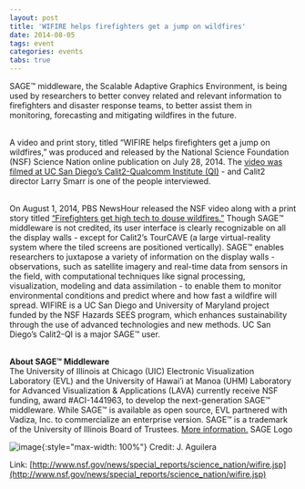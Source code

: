 ```yaml
---
layout: post
title: 'WIFIRE helps firefighters get a jump on wildfires'
date: 2014-08-05
tags: event
categories: events
tabs: true
---
```


SAGE&trade; middleware, the Scalable Adaptive Graphics Environment, is being used by researchers to better convey related and relevant information to firefighters and disaster 
response teams, to better assist them in monitoring, forecasting and mitigating wildfires in the future.<br><br>

A video and print story, titled &ldquo;WIFIRE helps firefighters get a jump on wildfires,&rdquo; was produced and released by the National Science Foundation (NSF) Science Nation online publication on July 28, 2014. The <a href="http://www.nsf.gov/news/special_reports/science_nation/wifire.jsp">video was filmed at UC San Diego&rsquo;s Calit2-Qualcomm Institute (QI)</a> - and Calit2 director Larry Smarr is one of the people interviewed.<br><br>

On August 1, 2014, PBS NewsHour released the NSF video along with a print story titled <a href="http://www.pbs.org/newshour/updates/using-wifire-chase-wildfires/">&ldquo;Firefighters get high tech to douse wildfires.&rdquo;</a>
Though SAGE&trade; middleware is not credited, its user interface is clearly recognizable on all the display walls - except for Calit2&rsquo;s TourCAVE (a large virtual-reality system where the tiled screens are positioned vertically). SAGE&trade; enables researchers to juxtapose a variety of information on the display walls - observations, such as satellite imagery and real-time data from sensors in the field, with computational techniques like signal processing, visualization, modeling and data assimilation - to enable them to monitor environmental conditions and predict where and how fast a wildfire will spread. WIFIRE is a UC San Diego and University of Maryland project funded by the NSF Hazards SEES program, which enhances sustainability through the use of advanced technologies and new methods. UC San Diego&rsquo;s Calit2-QI is a major SAGE&trade; user.<br><br>

<strong>About SAGE&trade; Middleware</strong><br>
The University of Illinois at Chicago (UIC) Electronic Visualization Laboratory (EVL) and the University of Hawai&rsquo;i at Manoa (UHM) Laboratory for Advanced Visualization &amp; Applications (LAVA) currently receive NSF funding, award #ACI-1441963, to develop the next-generation SAGE&trade; middleware. While SAGE&trade; is available as open source, EVL partnered with Vadiza, Inc. to commercialize an enterprise version. SAGE&trade; is a trademark of the University of Illinois Board of Trustees. <a href="http://www.sagecommons.org
">More information.</a>
SAGE Logo

![image](https://www.evl.uic.edu/output/originals/sagelogo.png-srcw.jpg){:style="max-width: 100%"}
Credit: J. Aguilera


Link: [http://www.nsf.gov/news/special_reports/science_nation/wifire.jsp](http://www.nsf.gov/news/special_reports/science_nation/wifire.jsp)
